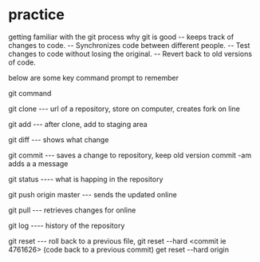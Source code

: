 # practice

getting familiar with the git process
why git is good
-- keeps track of changes to code.
-- Synchronizes code between different people.
-- Test changes to code without losing the original.
-- Revert back to old versions of code.

below are some key command prompt to remember

git command

git clone --- url of  a repository, store on computer, creates fork on line

git add --- after clone, add to staging area

git diff --- shows what change

git commit --- saves a change to repository, keep old version
      commit -am adds a a message

git status ---- what is happing in the repository

git push origin master --- sends the updated online


git pull --- retrieves changes for online

git log ---- history of the repository

git reset --- roll back to a previous file,
    git reset --hard <commit ie 4761626>  (code back to a previous commit)
    get reset --hard origin
